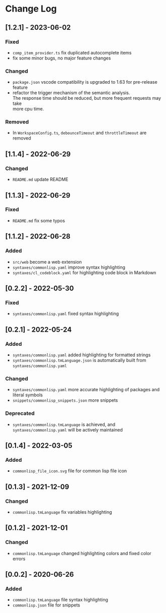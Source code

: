 # Change Log

## [1.2.1] - 2023-06-02
### Fixed
- `comp_item_provider.ts` fix duplicated autocomplete items
- fix some minor bugs, no major feature changes
  
### Changed  
- `package.json` vscode compatibility is upgraded to 1.63 for pre-release feature
- refactor the trigger mechanism of the semantic analysis.  
  The response time should be reduced, but more frequent requests may take  
  more cpu time.  
  
### Removed
- In `WorkspaceConfig.ts`, `debounceTimeout` and `throttleTimeout` are removed
  
## [1.1.4] - 2022-06-29
### Changed
- `README.md` update README

## [1.1.3] - 2022-06-29
### Fixed
- `README.md` fix some typos

## [1.1.2] - 2022-06-28
### Added
- `src/web` become a web extension
- `syntaxes/commonlisp.yaml` improve syntax highlighting
- `syntaxes/cl_codeblock.yaml` for highlighting code block in Markdown

## [0.2.2] - 2022-05-30
### Fixed
- `syntaxes/commonlisp.yaml` fixed syntax highlighting

## [0.2.1] - 2022-05-24
### Added
- `syntaxes/commonlisp.yaml` added highlighting for formatted strings
- `syntaxes/commonlisp.tmLanguage.json` is automatically built from `syntaxes/commonlisp.yaml`

### Changed
- `syntaxes/commonlisp.yaml` more accurate highlighting of packages and literal symbols
- `snippets/commonlisp_snippets.json` more snippets

### Deprecated
- `syntaxes/commonlisp.tmLanguage` is achieved, and `syntaxes/commonlisp.yaml` will be actively maintained

## [0.1.4] - 2022-03-05
### Added
- `commonlisp_file_icon.svg` file for common lisp file icon

## [0.1.3] - 2021-12-09
### Changed
- `commonlisp.tmLanguage` fix variables highlighting

## [0.1.2] - 2021-12-01
### Changed
- `commonlisp.tmLanguage` changed highlighting colors and fixed color errors

## [0.0.2] - 2020-06-26
### Added
- `commonlisp.tmLanguage` file syntax highlighting
- `commonlisp.json` file for snippets